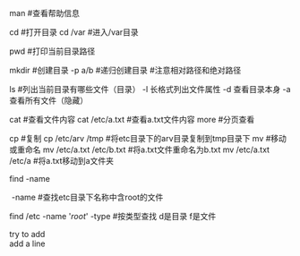 man			#查看帮助信息

cd    			  #打开目录
	cd /var		#进入/var目录

pwd			#打印当前目录路径

mkdir			#创建目录
	-p a/b		#递归创建目录
#注意相对路径和绝对路径

ls			#列出当前目录有哪些文件（目录）
	-l  长格式列出文件属性
	-d  查看目录本身
	-a  查看所有文件（隐藏）

cat			#查看文件内容
	cat /etc/a.txt	#查看a.txt文件内容
	more		#分页查看

cp			#复制
	cp /etc/arv /tmp    #将etc目录下的arv目录复制到tmp目录下
mv			#移动或重命名
	mv /etc/a.txt /etc/b.txt	#将a.txt文件重命名为b.txt
	mv /etc/a.txt /etc/a		#将a.txt移动到a文件夹

find  -name    

​	-name #查找etc目录下名称中含root的文件

find /etc -name '*root*'
	-type #按类型查找 d是目录 f是文件

try to add  
add a line
